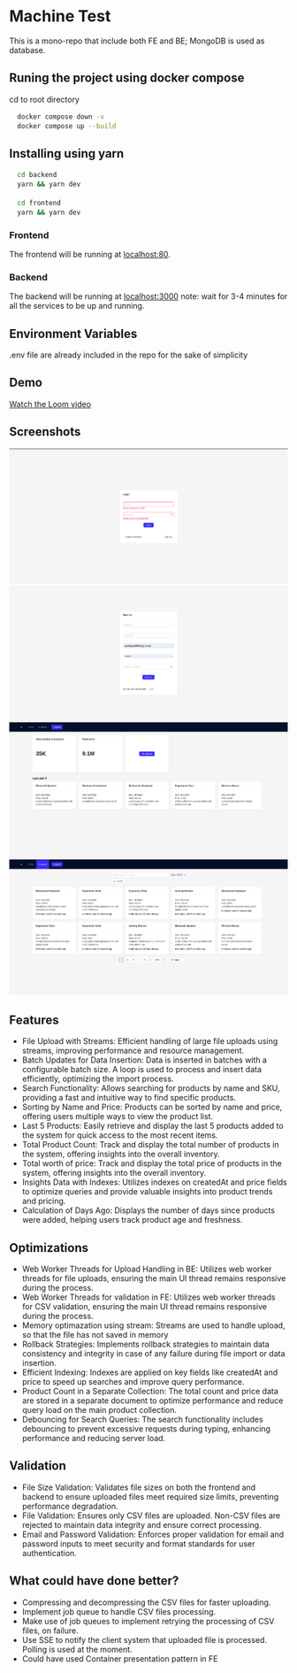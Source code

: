 
# Machine Test
This is a mono-repo that include both FE and BE; MongoDB is used as database. 



## Runing the project using docker compose

cd to root directory
```bash
  docker compose down -v
  docker compose up --build
```

## Installing using yarn
```bash
  cd backend
  yarn && yarn dev

  cd frontend
  yarn && yarn dev
```
### Frontend
The frontend will be running at [localhost:80](http://localhost).
### Backend
The backend will be running at [localhost:3000](http://localhost:3000)
note: wait for 3-4 minutes for all the services to be up and running.

## Environment Variables

.env file are already included in the repo for the sake of simplicity


## Demo
[Watch the Loom video](https://www.loom.com/embed/49725ef4d4da4204ba309347a04129fd?sid=29aa8368-1018-41b5-91a1-f96ecb825d02)





## Screenshots

![App Screenshot](./screenshots/Screenshot1.png)
![App Screenshot](./screenshots/Screenshot2.png)
![App Screenshot](./screenshots/Screenshot3.png)
![App Screenshot](./screenshots/Screenshot4.png)



## Features
* File Upload with Streams: Efficient handling of large file uploads using streams, improving performance and resource management.
* Batch Updates for Data Insertion: Data is inserted in batches with a configurable batch size. A loop is used to process and insert data efficiently, optimizing the import process.
* Search Functionality: Allows searching for products by name and SKU, providing a fast and intuitive way to find specific products.
* Sorting by Name and Price: Products can be sorted by name and price, offering users multiple ways to view the product list.
* Last 5 Products: Easily retrieve and display the last 5 products added to the system for quick access to the most recent items.
* Total Product Count: Track and display the total number of products in the system, offering insights into the overall inventory.
* Total worth of price: Track and display the total price of products in the system, offering insights into the overall inventory.
* Insights Data with Indexes: Utilizes indexes on createdAt and price fields to optimize queries and provide valuable insights into product trends and pricing.
* Calculation of Days Ago: Displays the number of days since products were added, helping users track product age and freshness.

## Optimizations
* Web Worker Threads for Upload Handling in BE: Utilizes web worker threads for file uploads, ensuring the main UI thread remains responsive during the process.
* Web Worker Threads for validation in FE: Utilizes web worker threads for CSV validation, ensuring the main UI thread remains responsive during the process.
* Memory optimazation using stream: Streams are used to handle upload, so that the file has not saved in memory
* Rollback Strategies: Implements rollback strategies to maintain data consistency and integrity in case of any failure during file import or data insertion.
* Efficient Indexing: Indexes are applied on key fields like createdAt and price to speed up searches and improve query performance.
* Product Count in a Separate Collection: The total count and price data are stored in a separate document to optimize performance and reduce query load on the main product collection.
* Debouncing for Search Queries: The search functionality includes debouncing to prevent excessive requests during typing, enhancing performance and reducing server load.

## Validation
* File Size Validation: Validates file sizes on both the frontend and backend to ensure uploaded files meet required size limits, preventing performance degradation.
* File Validation: Ensures only CSV files are uploaded. Non-CSV files are rejected to maintain data integrity and ensure correct processing.
* Email and Password Validation: Enforces proper validation for email and password inputs to meet security and format standards for user authentication.

## What could have done better?
* Compressing and decompressing the CSV files for faster uploading.
* Implement job queue to handle CSV files processing. 
* Make use of job queues to implement retrying the processing of CSV files, on failure.
* Use SSE to notify the client system that uploaded file is processed. Polling is used at the moment.
* Could have used Container presentation pattern in FE

